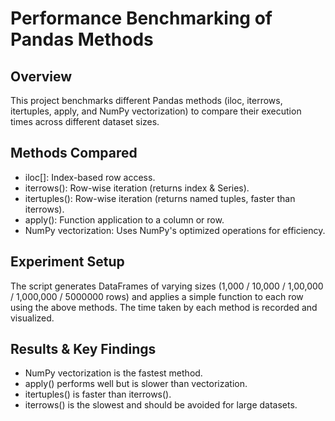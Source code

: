# Performance Benchmarking of Pandas Methods
## Overview
This project benchmarks different Pandas methods (iloc, iterrows, itertuples, apply, and NumPy vectorization) to compare their execution times across different dataset sizes.

## Methods Compared
- iloc[]: Index-based row access.
- iterrows(): Row-wise iteration (returns index & Series).
- itertuples(): Row-wise iteration (returns named tuples, faster than iterrows).
- apply(): Function application to a column or row.
- NumPy vectorization: Uses NumPy's optimized operations for efficiency.

## Experiment Setup
The script generates DataFrames of varying sizes (1,000 / 10,000 / 1,00,000 / 1,000,000 / 5000000 rows) and applies a simple function to each row using the above methods. The time taken by each method is recorded and visualized.

## Results & Key Findings
- NumPy vectorization is the fastest method.
- apply() performs well but is slower than vectorization.
- itertuples() is faster than iterrows().
- iterrows() is the slowest and should be avoided for large datasets.
